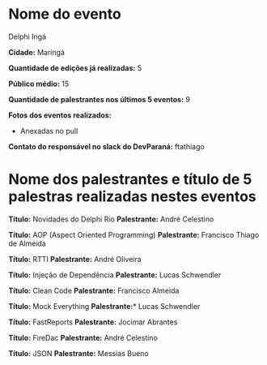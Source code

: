 # Nome do evento

Delphi Ingá

**Cidade:** Maringá

**Quantidade de edições já realizadas:** 5

**Público médio:** 15

**Quantidade de palestrantes nos últimos 5 eventos:** 9

**Fotos dos eventos realizados:** 
  - Anexadas no pull

**Contato do responsável no slack do DevParaná:** ftathiago

# Nome dos palestrantes e título de 5 palestras realizadas nestes eventos

**Título:** Novidades do Delphi Rio
**Palestrante:** André Celestino

**Título:** AOP (Aspect Oriented Programming)
**Palestrante:** Francisco Thiago de Almeida	
	
**Título:** RTTI
**Palestrante:** André Oliveira

**Título:** Injeção de Dependência
**Palestrante:** Lucas Schwendler	
	
**Título:** Clean Code
**Palestrante:** Francisco Almeida

**Título:** Mock Everything
**Palestrante:*** Lucas Schwendler	
	
**Título:** FastReports
**Palestrante:** Jocimar Abrantes

**Título:** FireDac
**Palestrante:** André Celestino
	
**Título:** JSON
**Palestrante:** Messias Bueno
